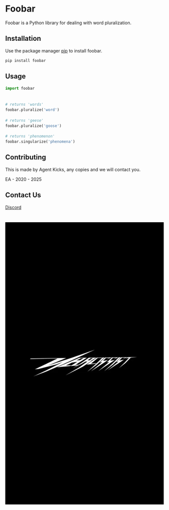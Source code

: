# Foobar

Foobar is a Python library for dealing with word pluralization.

## Installation

Use the package manager [pip](https://pip.pypa.io/en/stable/) to install foobar.

```bash
pip install foobar
```

## Usage

```python
import foobar


# returns 'words'
foobar.pluralize('word')

# returns 'geese'
foobar.pluralize('goose')

# returns 'phenomenon'
foobar.singularize('phenomena')
```

## Contributing

This is made by Agent Kicks, any copies and we will contact you.

EA - 2020 - 2025

## Contact Us

[Discord](https://discord.gg/ECCMxuknB4)
#
<p align="center">
  <img src="images.jpeg">
</p>
